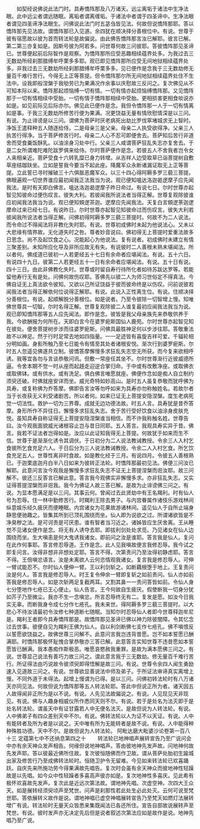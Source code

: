 <!-- { "loadSidebar": true } -->
　　如契经说佛说此法门时。具寿憍阵那及八万诸天。远尘离垢于诸法中生净法眼。此中远尘者谓远随眠。离垢者谓离缠垢。于诸法中者谓于四圣谛中。生净法眼者谓见四圣谛净法眼生。问佛说此法门时五苾刍皆见法。何故但说憍阵那耶。答以憍阵那先见法故。谓憍阵那已入见道。余四犹在顺决择分善根位中。有说。世尊于彼有宿愿故以彼为首而转法轮是故偏说。由此佛告憍阵那言汝已解耶。彼言已解。第二第三亦复如是。因斯号彼为阿若多。问世尊何故三问彼耶。答彼憍阵那见圣谛已。世尊便起前后际智作是观察。为憍阵那所应受恶趣相续蕴界处多。为我过去三无数劫所经刹那腊缚牟呼栗多多耶。观已即见憍阵那所应受无间地狱相续蕴界处多。非我过去三无数劫所经刹那腊缚牟呼栗多多。见已便作是念我于三无数劫修无量百千难行苦行。今得无上正等菩提。但令憍阵那尔所无间地狱相续蕴界处住不生法中。设我即般涅槃于我劬劳已为果满况作余事以庆慰故三反问之。复次佛见从不可知本际以来。憍阵那起烦恼缚一切有情。一切有情亦起烦恼缚憍阵那。又见憍阵那于一切有情相续中受胎。一切有情于憍阵那相续中受胎。更相损害更相食啖说亦如是。如见前际见后际亦尔。佛见此已便作是念。我但令憍阵那一人于一切有情离如是事。于我三无数劫所修苦行便为果满。况更饶益无量有情欣慰情深是以三问。有说。为止诽谤是以三问。谓佛为菩萨时厌老病死出劫比罗伐窣堵城求无上智时。净饭王遣释种五人随逐给侍。二是母亲三是父亲。母亲二人执受欲得净。父亲三人执苦行得净。当于菩萨修苦行时。母亲二人心不忍可即便舍去。菩萨知后苦行非道舍而受食羹饭酥乳。以油涂身习处中行。父亲三人咸谓菩萨狂乱失志亦复舍去。于是二女所谓难陀难陀跋罗俱来给侍。尔时菩萨便作是念。若彼五人不舍我者岂令女人来相亲近。菩萨受食十六转乳糜已身力转增。从吉祥人边受取草已诣菩提树自敷草座结跏趺坐。立如是誓我今要当不起此座。降魔军众永断诸漏证取无上正等菩提。立此誓已寻时摧破三十六俱胝恶魔军众。以三十四心得阿耨多罗三藐三菩提。佛眼遍观一切世界谁应最初闻我正法我当为说。观已便知嗢达洛迦曷逻摩子应先闻我法。是时有天即白佛言。嗢达洛迦曷逻摩子昨日命过。有说七日。尔时世尊亦起智见知彼命过便伤叹言。彼失大利。若彼闻我所说法者当得正解。世尊复观除彼谁应初闻我法我当为说。观已便知頞逻茶迦。逻摩应先闻我法。天复白言頞逻荼迦逻摩命过来已经七日。有说昨日。尔时世尊亦起智见知彼命过而伤叹言。彼失大利若彼闻我所说法者当得正解。问佛初得阿耨多罗三藐三菩提时。何故不为二人说法。而令命过不得闻法将非教化失时耶。有说。世尊初成佛时未起为他说法心。又未以大悲缘有情界故。无化道失时之咎。尊者妙音说曰。佛初得无上菩提时爱重法故多日思念。尚不及起饮食之心。况能起心为他说法。复有说者。初成佛时未建立有情三聚差别。未知所应化导及非所应故无有失。有说彼时二人善根未熟未堪闻法。所以者何。佛成道已彼初一人若更经五十七日有余命者应堪闻法。有说。五十六日。有说四十九日。彼第二人若更经五十一日有余命者应堪闻法。有说。五十日有说。四十三日。由此非佛教化失时。世尊或时留自寿行待所化者如待苏跋达罗等。若能留他寿行无有是处。问佛何故伤叹耶。答佛先以彼二人为师习世俗定不得真法。今佛自证无上真法欲令彼知。又欲以己所证饶益于彼而彼命终是以伤叹。问前说彼若闻我法者当得正解依何位说得正解耶。有说。此说入正性离生位。有说。住顺决择分善根位。有说。起顺解脱分善根位。如是说者。乃至令彼除一切智增上慢。知唯佛世尊具一切智。尔时名得正解。世尊复观除彼二人谁复最初应闻我法我当为说。观已即知憍阵那等五人应先闻法。即作是念。彼皆是我父母亲族先来恭敬供养于我。今欲酬报为何所在。天即白言今在婆罗痆斯国仙人鹿苑。尔时世尊亦起智见知在彼处。便舍菩提树步涉而往婆罗痆斯。问佛具最胜神足何以步涉往耶。答敬重法故不以神足。然于行时足常去地如四指量。一一足迹皆有喜旋吉祥可爱。千辐轮相分明如画。身影所触乃至七日能令有情至其处者诸根安悦。渐次行到婆罗痆斯。尔时五人忽遥见佛遂共立制。彼憍答摩懈慢多求狂乱失志空无所获。而今复来欲相呼诱。我等宜各勿与言谈恭敬问讯。但敷一常座任其坐不。尔时世尊渐行近彼威德所逼。令舍本期不觉一时从座而起趍走迎逆合掌归命。于中或有改敷净座。或取佛衣或取佛钵。或有供水。或有洗足。俱白佛言唯愿就座。佛便作念如是痴人自立制约须臾还破。时佛就座安详而坐。威光奇特如妙高山。是时五人虽复恭敬而犹呼佛为具寿。或复称佛为乔答摩。佛即告言汝等勿呼如来为具寿亦勿称触姓名。若故尔者当于长夜获无义利受诸剧苦。所以者何。如来已证无上菩提安隐涅槃。度生老病死觉一切法性。救护一切为三界尊。成就无边功德法故。时五人言。具寿犹是昔乔答摩。身形所作不异往日。懈慢多求狂乱失志。舍于苦行受好饮食以油涂身皮肤充悦。虽知具寿自称证得无上菩提安隐涅槃谁当相信。而不许我称触名姓。世尊告曰。汝今观我面貌威光诸根容止岂与昔日同耶。五人答言。我观具寿实异于昔。佛言。我若不证法者岂得如是。汝应以此证知我得无上菩提。何故犹于如来而生不信。世尊于是渐渐化诱令其调伏。于日初分为二人说法教诫教授。令余三人入村乞食彼所乞食充足六人。于日后分为三人说法教诫教授。令余二人入村乞食。所乞饮食充足五人。世尊性离非时食故。如是教化经于三月。有说四月。令彼五人善根熟已。于迦栗底迦月白半八日如来为彼转正法轮。时憍阵那最初见法。佛便三问汝已解耶。此意问言汝今观我是懈慢多求狂乱失志不证无上菩提涅槃而诳汝耶。故三问解不。彼还三反答言已解此意。答言我今观佛实非懈慢多求。亦非狂乱失志。又实证得菩提涅槃而非诳我。我今为佛证人故三答已解。是故为止诽谤佛三问之。有说。为显本愿满足是以三问。其事云何。曾闻过去此贤劫中有王名羯利。时有仙人号为忍辱。住一林中勤修苦行。时羯利王除去男子。与内宫眷属作诸伎乐游戏林间纵意娱乐经久疲厌而便睡眠。内宫诸女为花果故游诸林间。遥见仙人于自所止端身静思便驰趣之。皆集其所到已顶礼围绕而坐。仙人即为说欲之过。所谓诸欲皆是不净臭秽之法。是可诃责是可厌患。谁有智者当习近之。诸姊皆应生厌舍离。王从睡觉不见诸女便作是念。将无有人诱夺去耶。即拔利剑处处求觅。乃见诸女在仙人边围绕而坐。生大嗔恚是何大鬼诱我诸女。即前问之汝是谁耶。答言我是仙人。复问在此作何事耶。答言修忍辱道。王作是念。此人见我嗔故便言我修忍辱。我今试之即复问言。汝得非想非非想处定耶。答言不得。次第责问乃至汝得初静虑耶。答言不得。王倍嗔忿语言。汝是未离欲人云何恣情观我诸女。复言我是修忍辱人。可伸一臂试能忍不。尔时仙人便伸一臂。王以利剑斩之。如断藕根堕于地上。王复责问汝是何人。答言我是修忍辱人。时王复令伸余一臂即复斩之如前责问。仙人亦如前答我是修忍辱人。如是次斩两足复截两耳。又割其鼻一一责问答皆如前。令仙人身七分堕地作七疮已王心便止。仙人告言。王今何故自生疲厌。假使断我一切身分犹如芥子乃至微尘。我亦不生一念嗔忿。所言忍辱终无有二。复发是愿。如汝今日我实无辜。而断我身令成七分作七疮孔。我未来世。得阿耨多罗三藐三菩提时。以大悲心不待汝请最初令汝修七种道断七随眠。当知尔时忍辱仙人者即今世尊释迦牟尼是。羯利王者即今具寿憍阵那是。故憍阵那见圣谛已佛以神力除彼闇障。令其忆念过去世事。彼便自见为羯利王佛为仙人。自以利剑断佛七支作七疮孔。佛不嗔恨反以誓愿欲饶益之。故佛世尊三问解不。此意问言我岂违背昔愿。岂不如本誓愿已酬满耶。时憍阵那极怀耻愧合掌恭敬亦三答已解。此意答言实知世尊不违昔愿如本誓愿皆已酬满。我本愚痴作斯极恶。唯愿哀愍赦我重罪。是故为满本愿佛三问之。有说。世尊显己说法有善巧力故三问之。谓此意言我于三无数劫。修无量百千难行苦行。所证得法由巧说故令彼须臾即得悟解是故三问。有说。世尊令余四人闻生勇励速入见道故三问之。有说。世尊欲显善说法中师及弟子。于所证法审谛真实离增上慢。不同外道于未得法。起增上慢谓为已得。是以三问。问佛初转法轮时有八万诸天亦同见法。何故但说为憍阵那等五人转法轮耶。答此中但说正所为者。诸天因五人故得闻非正所为是以不说。有说。人先见法故偏说之。有说。人见现见天非现见。有说。佛与人趣身相威仪所作悉同天则不尔。有说。若于是处名为法灭即于是处名转法轮。谓虽天中有证甘露若人中无便名法灭。是故但说为人转法轮。有说。人中佛弟子有四众差别天中不尔。有说。佛转法轮以人为证不以天证。有说。人中有能转者及所为者是以说之。天中唯有所为无能转者是故不说。有说。人中能得种种殊胜功德。天中不尔。是故但说为人转法轮。
阿毗达磨大毗婆沙论卷第一百八十三
定蕴第七中不还纳息第四之十
　　转法轮已地神唱声展转宣告乃至广说问会中亦有余天神众发声相告。何缘但说地神唱声。答由彼地神先发声故。问地神何故先发声耶。答以彼最近佛所住故。复次彼恒随佛而作卫故。谓从菩萨处胎初生踰城出家及修苦行乃至成佛转法轮时。恒随卫护令无留难。今见如来转法轮已欢喜踊跃。自庆先来所施功劳今得果满故先唱告。复次时会虽有余天神众而彼地神性轻躁故是以先唱。如今众中性轻躁者多喜高声彼亦如是。复次地神性多喜庆。见此希有极怀欢喜故先发声。复次此是近远次第法故。谓地神先唱。次虚空神。次四大王众天。如是展转经须臾顷声至梵世。问声是刹那性若此处生必此处灭。云何可说至梵世耶。答依展转义故作是说。谓地神唱已虚空神唱展转宣告乃至梵天如燃灯法展转增广有说。转法轮时无量天众皆悉来集既闻法已各还所住。宣告自部故说展转声至梵世。有说。彼时发声亦无决定先后但是说者叙述次第法应如是故作是说。地神先唱乃至广说。
